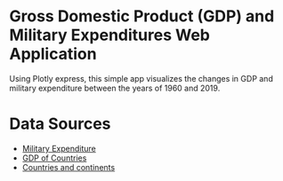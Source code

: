 # Gross Domestic Product (GDP) and Military Expenditures Web Application
Using Plotly express, this simple app visualizes the changes in GDP and military expenditure between the years of 1960 and 2019.

# Data Sources
- [Military Expenditure](https://data.worldbank.org/indicator/MS.MIL.XPND.CD)
- [GDP of Countries](https://data.worldbank.org/indicator/NY.GDP.MKTP.CD)
- [Countries and continents](https://datahub.io/JohnSnowLabs/country-and-continent-codes-list#data-cli)

